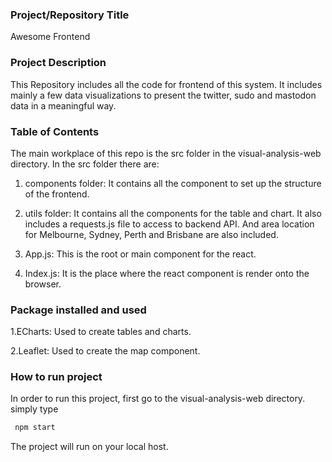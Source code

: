 ### Project/Repository Title

Awesome Frontend

### Project Description

This Repository includes all the code for frontend of this system. It includes mainly a few data visualizations to present the twitter, sudo and mastodon data in a meaningful way.

### Table of Contents

The main workplace of this repo is the src folder in the visual-analysis-web directory. In the src folder there are:

1. components folder: It contains all the component to set up the structure of the frontend.

2. utils folder: It contains all the components for the table and chart. It also includes a requests.js file to access to backend API. 
And area location for Melbourne, Sydney, Perth and Brisbane are also included. 
	
3. App.js: This is the root or main component for the react.

4. Index.js: It is the place where the react component is render onto the browser.

### Package installed and used
1.ECharts: Used to create tables and charts.

2.Leaflet: Used to create the map component.

### How to run project
In order to run this project, first go to the visual-analysis-web directory.
simply type 
```bash
 npm start
```
The project will run on your local host. 
